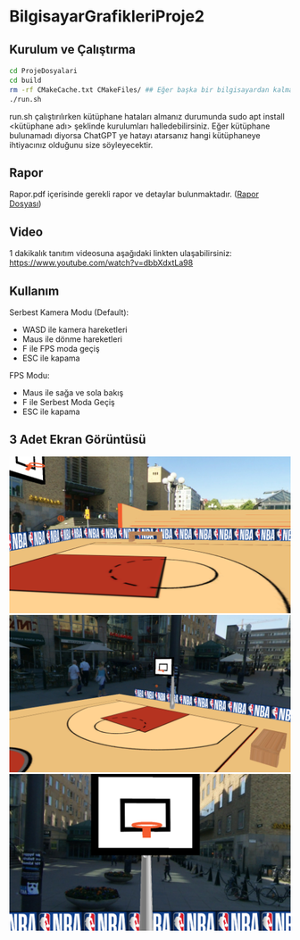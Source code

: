 # BilgisayarGrafikleriProje2

## Kurulum ve Çalıştırma
```bash
cd ProjeDosyalari
cd build
rm -rf CMakeCache.txt CMakeFiles/ ## Eğer başka bir bilgisayardan kalma cache varsa
./run.sh
```
run.sh çalıştırılırken kütüphane hataları almanız durumunda sudo apt install <kütüphane adı> şeklinde kurulumları halledebilirsiniz. Eğer kütüphane bulunamadı diyorsa ChatGPT ye hatayı atarsanız hangi kütüphaneye ihtiyacınız olduğunu size söyleyecektir.

## Rapor
Rapor.pdf içerisinde gerekli rapor ve detaylar bulunmaktadır. ([Rapor Dosyası](Rapor.pdf))

## Video
1 dakikalık tanıtım videosuna aşağıdaki linkten ulaşabilirsiniz:
https://www.youtube.com/watch?v=dbbXdxtLa98

## Kullanım

Serbest Kamera Modu (Default):
- WASD ile kamera hareketleri
- Maus ile dönme hareketleri
- F ile FPS moda geçiş
- ESC ile kapama

FPS Modu:
- Maus ile sağa ve sola bakış
- F ile Serbest Moda Geçiş
- ESC ile kapama


## 3 Adet Ekran Görüntüsü
![alt text](SSler/0.png)
![alt text](SSler/1.png)
![alt text](SSler/2.png)
